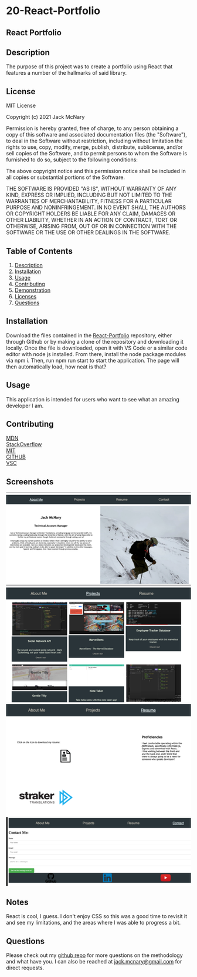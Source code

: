 # 20-React-Portfolio

## React Portfolio

## Description

The purpose of this project was to create a portfolio using React that features a number of the hallmarks of said library. 


## License
MIT License

Copyright (c) 2021 Jack McNary

Permission is hereby granted, free of charge, to any person obtaining a copy
of this software and associated documentation files (the "Software"), to deal
in the Software without restriction, including without limitation the rights
to use, copy, modify, merge, publish, distribute, sublicense, and/or sell
copies of the Software, and to permit persons to whom the Software is
furnished to do so, subject to the following conditions:

The above copyright notice and this permission notice shall be included in all
copies or substantial portions of the Software.

THE SOFTWARE IS PROVIDED "AS IS", WITHOUT WARRANTY OF ANY KIND, EXPRESS OR
IMPLIED, INCLUDING BUT NOT LIMITED TO THE WARRANTIES OF MERCHANTABILITY,
FITNESS FOR A PARTICULAR PURPOSE AND NONINFRINGEMENT. IN NO EVENT SHALL THE
AUTHORS OR COPYRIGHT HOLDERS BE LIABLE FOR ANY CLAIM, DAMAGES OR OTHER
LIABILITY, WHETHER IN AN ACTION OF CONTRACT, TORT OR OTHERWISE, ARISING FROM,
OUT OF OR IN CONNECTION WITH THE SOFTWARE OR THE USE OR OTHER DEALINGS IN THE
SOFTWARE.


## Table of Contents
1. [Description](#description)
2. [Installation](#installation)
3. [Usage](#usage)
4. [Contributing](#contributing)
5. [Demonstration](#demonstration)
6. [Licenses](#licenses)
7. [Questions](#questions)

## Installation

Download the files contained in the [React-Portfolio](https://github.com/mcnaryj/20-React-Portfolio) repository, either through Github or by making a clone of the repository and downloading it locally. Once the file is downloaded, open it with VS Code or a similar code editor with node js installed. From there, install the node package modules via npm i. Then, run npm run start to start the application. The page will then automatically load, how neat is that?

## Usage

This application is intended for users who want to see what an amazing developer I am.

## Contributing


[MDN](developer.mozilla.org/en-US/docs)<br>
[StackOverflow](https://stackoverflow.com/)<br>
[MIT](https://opensource.org/licenses/MIT)<br>
[GITHUB](https://docs.github.com/en)<br>
[VSC](https://code.visualstudio.com/)<br>

## Screenshots

![About Me Page](src/images/About-me.png)
![Projects Page](src/images/Projects.png)
![Resume Page](src/images/Resume_screenshot.png)
![Contact Page](src/images/contact-form+footer.png)

## Notes

React is cool, I guess. I don't enjoy CSS so this was a good time to revisit it and see my limitations, and the areas where I was able to progress a bit.

## Questions
Please check out my [github repo](https://github.com/mcnaryj/20-React-Portfolio) for more questions on the methodology and what have you.
I can also be reached at jack.mcnary@gmail.com for direct requests.
